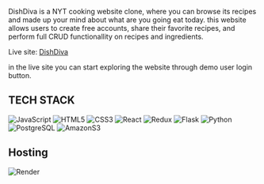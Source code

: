 DishDiva is a NYT cooking website clone, where you can browse its recipes and made up your mind about what are you going eat today. this website allows users to create free accounts, share their favorite recipes, and perform full CRUD functionallity on recipes and ingredients. <p>

Live site: [DishDiva](https://dishdiva.onrender.com/)<p>

in the live site you can start exploring the website through demo user login button.<p>

## TECH STACK
![JavaScript](https://img.shields.io/badge/javascript-%23323330.svg?style=for-the-badge&logo=javascript&logoColor=%23F7DF1E) ![HTML5](https://img.shields.io/badge/html5-%23E34F26.svg?style=for-the-badge&logo=html5&logoColor=white) ![CSS3](https://img.shields.io/badge/css3-%231572B6.svg?style=for-the-badge&logo=css3&logoColor=white) ![React](https://img.shields.io/badge/react-%2320232a.svg?style=for-the-badge&logo=react&logoColor=%2361DAFB) ![Redux](https://img.shields.io/badge/redux-%23593d88.svg?style=for-the-badge&logo=redux&logoColor=white) ![Flask](https://www.vectorlogo.zone/logos/pocoo_flask/pocoo_flask-ar21.png) ![Python](https://www.python.org/static/community_logos/python-logo-master-v3-TM-flattened.png) ![PostgreSQL](https://kinsta.com/wp-content/uploads/2022/02/postgres-logo.png) ![AmazonS3](https://awsmag.com/content/images/2021/06/Amazon-S3cover-1.png)<p>

## Hosting
![Render](https://ml.globenewswire.com/Resource/Download/19618237-eb42-4ed2-b7a1-1f56419d1279?size=2)<p>














